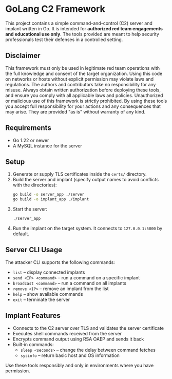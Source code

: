# GoLang C2 Framework

This project contains a simple command-and-control (C2) server and implant written in Go. It is intended for **authorized red team engagements and educational use only**. The tools provided are meant to help security professionals test their defenses in a controlled setting.

## Disclaimer
This framework must only be used in legitimate red team operations with the full knowledge and consent of the target organization. Using this code on networks or hosts without explicit permission may violate laws and regulations. The authors and contributors take no responsibility for any misuse. Always obtain written authorization before deploying these tools, and ensure you comply with all applicable laws and policies.
Unauthorized or malicious use of this framework is strictly prohibited. By using these tools you accept full responsibility for your actions and any consequences that may arise. They are provided "as is" without warranty of any kind.

## Requirements
- Go 1.22 or newer
- A MySQL instance for the server

## Setup
1. Generate or supply TLS certificates inside the `certs/` directory.
2. Build the server and implant (specify output names to avoid conflicts with the directories):
   ```bash
   go build -o server_app ./server
   go build -o implant_app ./implant
   ```
3. Start the server:
   ```bash
   ./server_app
   ```
4. Run the implant on the target system. It connects to `127.0.0.1:5000` by default.

## Server CLI Usage
The attacker CLI supports the following commands:
- `list` &ndash; display connected implants
- `send <IP> <command>` &ndash; run a command on a specific implant
- `broadcast <command>` &ndash; run a command on all implants
- `remove <IP>` &ndash; remove an implant from the list
- `help` &ndash; show available commands
- `exit` &ndash; terminate the server

## Implant Features
- Connects to the C2 server over TLS and validates the server certificate
- Executes shell commands received from the server
- Encrypts command output using RSA OAEP and sends it back
- Built‑in commands:
  - `sleep <seconds>` &ndash; change the delay between command fetches
  - `sysinfo` &ndash; return basic host and OS information

Use these tools responsibly and only in environments where you have permission.
